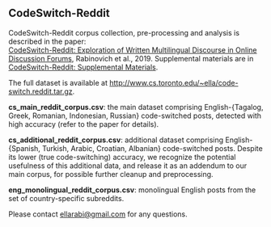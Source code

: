 ## CodeSwitch-Reddit

CodeSwitch-Reddit corpus collection, pre-processing and analysis is described in the paper:\
[CodeSwitch-Reddit: Exploration of Written Multilingual Discourse in Online Discussion Forums](https://arxiv.org/abs/1908.11841), Rabinovich et al., 2019. Supplemental materials are in [CodeSwitch-Reddit: Supplemental Materials](https://github.com/ellarabi/CodeSwitch-Reddit/blob/master/code_switching_supplemental.pdf).

The full dataset is available at http://www.cs.toronto.edu/~ella/code-switch.reddit.tar.gz.

**cs_main_reddit_corpus.csv**: the main dataset comprising English-{Tagalog, Greek, Romanian, Indonesian, Russian} code-switched posts, detected with high accuracy (refer to the paper for details).

**cs_additional_reddit_corpus.csv**: additional dataset comprising English-{Spanish, Turkish, Arabic, Croatian, Albanian} code-switched posts. Despite its lower (true code-switching) accuracy, we recognize the potential usefulness of this additional data, and release it as an addendum to our main corpus, for possible further cleanup and preprocessing.

**eng_monolingual_reddit_corpus.csv**: monolingual English posts from the set of country-specific subreddits.


Please contact ellarabi@gmail.com for any questions.
